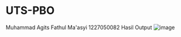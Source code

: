# UTS-PBO
Muhammad Agits Fathul Ma'asyi
1227050082
Hasil Output
![image](https://github.com/4gits-dev/UTS-PBO/assets/121005597/ba7f0eca-a272-46c6-97c1-4353956cb127)
